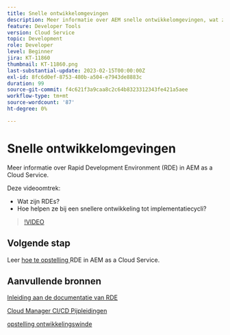 ```yaml
---
title: Snelle ontwikkelomgevingen
description: Meer informatie over AEM snelle ontwikkelomgevingen, wat zijn ze en hoe ze kunnen helpen bij een snellere ontwikkeling tot implementatiecycli.
feature: Developer Tools
version: Cloud Service
topic: Development
role: Developer
level: Beginner
jira: KT-11860
thumbnail: KT-11860.png
last-substantial-update: 2023-02-15T00:00:00Z
exl-id: 8fc6d0ef-8753-480b-a504-e7943de8883c
duration: 99
source-git-commit: f4c621f3a9caa8c2c64b8323312343fe421a5aee
workflow-type: tm+mt
source-wordcount: '87'
ht-degree: 0%

---
```


# Snelle ontwikkelomgevingen

Meer informatie over Rapid Development Environment (RDE) in AEM as a Cloud Service.

Deze videoomtrek:

- Wat zijn RDEs?
- Hoe helpen ze bij een snellere ontwikkeling tot implementatiecycli?

>[!VIDEO](https://video.tv.adobe.com/v/3414128?quality=12&learn=on)

## Volgende stap

Leer [ hoe te opstelling ](./how-to-setup.md) RDE in AEM as a Cloud Service.

## Aanvullende bronnen

[ Inleiding aan de documentatie van RDE ](https://experienceleague.adobe.com/docs/experience-manager-cloud-service/content/implementing/developing/rapid-development-environments.html#introduction)

[ Cloud Manager CI/CD Pijpleidingen ](https://experienceleague.adobe.com/docs/experience-manager-cloud-service/content/implementing/using-cloud-manager/cicd-pipelines/introduction-ci-cd-pipelines.html)

[ opstelling ontwikkelingswinde ](https://experienceleague.adobe.com/docs/experience-manager-learn/cloud-service/local-development-environment-set-up/development-tools.html)
